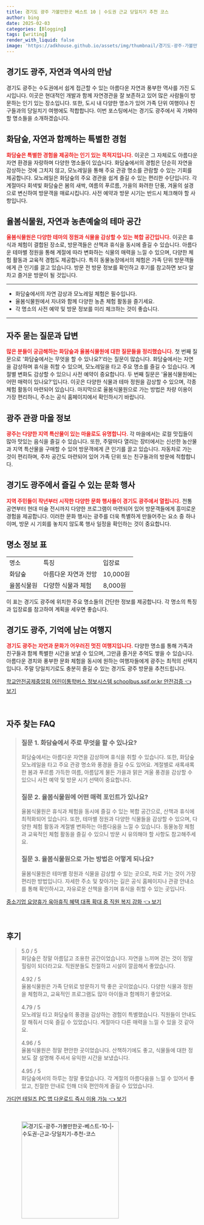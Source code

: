 ```yaml
---
title: 경기도 광주 가볼만한곳 베스트 10 | 수도권 근교 당일치기 추천 코스
author: bing
date: 2025-02-03
categories: [Blogging]
tags: [writing]
render_with_liquid: false
image: 'https://adkhouse.github.io/assets/img/thumbnail/경기도-광주-가볼만한곳-베스트-10-|-수도권-근교-당일치기-추천-코스.webp'
---
```



<h2 id='경기도_광주_소개'>경기도 광주, 자연과 역사의 만남</h2>

<p>경기도 광주는 수도권에서 쉽게 접근할 수 있는 아름다운 자연과 풍부한 역사를 가진 도시입니다. 이곳은 현대적인 개발과 함께 자연경관을 잘 보존하고 있어 많은 사람들이 방문하는 인기 있는 장소입니다. 또한, 도시 내 다양한 명소가 있어 가족 단위 여행이나 친구들과의 당일치기 여행에도 적합합니다. 이번 포스팅에서는 경기도 광주에서 꼭 가봐야 할 명소들을 소개하겠습니다.</p>

<h2 id='화담숲'>화담숲, 자연과 함께하는 특별한 경험</h2>

<p><b><span style="color: #ee2323;">화담숲은 특별한 경험을 제공하는 인기 있는 목적지입니다.</span></b> 이곳은 그 자체로도 아름다운 자연 환경을 자랑하며 다양한 명소들이 있습니다. 화담숲에서의 경험은 단순히 자연을 감상하는 것에 그치지 않고, 모노레일을 통해 주요 관광 명소를 관람할 수 있는 기회를 제공합니다. 모노레일은 화담숲의 주요 경관을 쉽게 즐길 수 있는 편리한 수단입니다. 각 계절마다 회색빛 화담숲은 봄의 새싹, 여름의 푸르름, 가을의 화려한 단풍, 겨울의 설경으로 변신하여 방문객을 매료시킵니다. 사전 예약과 방문 시기는 반드시 체크해야 할 사항입니다.</p>

<h2 id='율봄식물원'>율봄식물원, 자연과 농촌예술의 테마 공간</h2>

<p><b><span style="color: #ee2323;">율봄식물원은 다양한 테마의 정원과 식물을 감상할 수 있는 복합 공간입니다.</span></b> 이곳은 휴식과 체험이 결합된 장소로, 방문객들은 산책과 휴식을 동시에 즐길 수 있습니다. 아름다운 테마별 정원을 통해 계절에 따라 변화하는 식물의 매력을 느낄 수 있으며, 다양한 체험 활동과 교육적 경험도 제공합니다. 특히 동물농장에서의 체험은 가족 단위 방문객들에게 큰 인기를 끌고 있습니다. 방문 전 방문 정보를 확인하고 후기를 참고하면 보다 알차고 즐거운 방문이 될 것입니다.</p>

<hr />

<ul>
    <li>화담숲에서의 자연 감상과 모노레일 체험은 필수입니다.</li>
    <li>율봄식물원에서 자녀와 함께 다양한 농촌 체험 활동을 즐기세요.</li>
    <li>각 명소의 사전 예약 및 방문 정보를 미리 체크하는 것이 좋습니다.</li>
</ul>

<hr />

<h2 id='관광지_질문'>자주 묻는 질문과 답변</h2>

<p><b><span style="color: #ee2323;">많은 분들이 궁금해하는 화담숲과 율봄식물원에 대한 질문들을 정리했습니다.</span></b> 첫 번째 질문으로 '화담숲에서는 무엇을 할 수 있나요?'라는 질문이 많습니다. 화담숲에서는 자연을 감상하며 휴식을 취할 수 있으며, 모노레일을 타고 주요 명소를 즐길 수 있습니다. 계절별 변화도 감상할 수 있으니 사전 예약이 중요합니다. 두 번째 질문은 '율봄식물원에는 어떤 매력이 있나요?'입니다. 이곳은 다양한 식물과 테마 정원을 감상할 수 있으며, 각종 체험 활동이 마련되어 있습니다. 마지막으로 율봄식물원으로 가는 방법은 차량 이용이 가장 편리하니, 주소는 공식 홈페이지에서 확인하시기 바랍니다.</p>

<h2 id='관광마을_정보'>광주 관광 마을 정보</h2>

<p><b><span style="color: #ee2323;">광주는 다양한 지역 특산물이 있는 마을로도 유명합니다.</span></b> 각 마을에서는 로컬 맛집들이 많아 맛있는 음식을 즐길 수 있습니다. 또한, 주말마다 열리는 장터에서는 신선한 농산물과 지역 특산물을 구매할 수 있어 방문객에게 큰 인기를 끌고 있습니다. 자동차로 가는 것이 편리하며, 주차 공간도 마련되어 있어 가족 단위 또는 친구들과의 방문에 적합합니다.</p>

<h2 id='문화_행사'>경기도 광주에서 즐길 수 있는 문화 행사</h2>

<p><b><span style="color: #ee2323;">지역 주민들이 작년부터 시작한 다양한 문화 행사들이 경기도 광주에서 열립니다.</span></b> 전통 공연부터 현대 미술 전시까지 다양한 프로그램이 마련되어 있어 방문객들에게 흥미로운 경험을 제공합니다. 이러한 문화 행사는 광주를 더욱 특별하게 만들어주는 요소 중 하나이며, 방문 시 기회를 놓치지 않도록 행사 일정을 확인하는 것이 중요합니다.</p>

<h2 id='표_정보'>명소 정보 표</h2>

<table>
    <tr>
        <td>명소</td>
        <td>특징</td>
        <td>입장료</td>
    </tr>
    <tr>
        <td>화담숲</td>
        <td>아름다운 자연과 전망</td>
        <td>10,000원</td>
    </tr>
    <tr>
        <td>율봄식물원</td>
        <td>다양한 식물과 체험</td>
        <td>8,000원</td>
    </tr>
</table>

<p>이 표는 경기도 광주에 위치한 주요 명소들의 간단한 정보를 제공합니다. 각 명소의 특징과 입장료를 참고하여 계획을 세우면 좋습니다.</p>

<h2 id='결론'>경기도 광주, 기억에 남는 여행지</h2>

<p><b><span style="color: #ee2323;">경기도 광주는 자연과 문화가 어우러진 멋진 여행지입니다.</span></b> 다양한 명소를 통해 가족과 친구들과 함께 특별한 시간을 보낼 수 있으며, 그만큼 즐거운 추억도 쌓을 수 있습니다. 아름다운 경치와 풍부한 문화 체험을 동시에 원하는 여행자들에게 광주는 최적의 선택지입니다. 주말 당일치기로도 충분히 즐길 수 있는 경기도 광주 방문을 추천드립니다.</p>


<p><a class="click-button" title="학교안전공제중앙회 어린이통학버스 정보시스템 schoolbus.ssif.or.kr 안전검증" href="https://adkhouse.github.io/posts/%ED%95%99%EA%B5%90%EC%95%88%EC%A0%84%EA%B3%B5%EC%A0%9C%EC%A4%91%EC%95%99%ED%9A%8C-%EC%96%B4%EB%A6%B0%EC%9D%B4%ED%86%B5%ED%95%99%EB%B2%84%EC%8A%A4-%EC%A0%95%EB%B3%B4%EC%8B%9C%EC%8A%A4%ED%85%9C-schoolbus.ssif.or.kr-%EC%95%88%EC%A0%84%EA%B2%80%EC%A6%9D/" rel="dofollow">학교안전공제중앙회 어린이통학버스 정보시스템 schoolbus.ssif.or.kr 안전검증 👈 보기</a></p><br>
<h2 id='자주_찾는_FAQ'>자주 찾는 FAQ</h2>
<div itemscope="" itemtype="https://schema.org/FAQPage"> 
<blockquote> 
<div itemscope="" itemprop="mainEntity" itemtype="https://schema.org/Question"> 
<h3 itemprop="name">질문 1. 화담숲에서 주로 무엇을 할 수 있나요?</h3> 
<div itemscope="" itemprop="acceptedAnswer" itemtype="https://schema.org/Answer"> 
<span itemprop="text"> 
<p>화담숲에서는 아름다운 자연을 감상하며 휴식을 취할 수 있습니다. 또한, 화담숲 모노레일을 타고 주요 관광 명소와 풍경을 즐길 수도 있어요. 계절별로 새록새록한 봄과 푸르름 가득한 여름, 아름답게 물든 가을과 맑은 겨울 풍경을 감상할 수 있으니 사전 예약 및 방문 시기 선택이 중요합니다.</p> 
</span> 
</div> 
</div> 

<div itemscope="" itemprop="mainEntity" itemtype="https://schema.org/Question"> 
<h3 itemprop="name">질문 2. 율봄식물원에 어떤 매력 포인트가 있나요?</h3> 
<div itemscope="" itemprop="acceptedAnswer" itemtype="https://schema.org/Answer"> 
<span itemprop="text"> 
<p>율봄식물원은 휴식과 체험을 동시에 즐길 수 있는 복합 공간으로, 산책과 휴식에 최적화되어 있습니다. 또한, 테마별 정원과 다양한 식물들을 감상할 수 있으며, 다양한 체험 활동과 계절별 변화하는 아름다움을 느낄 수 있습니다. 동물농장 체험과 교육적인 체험 활동을 즐길 수 있으니 방문 시 유의해야 할 사항도 참고해주세요.</p> 
</span> 
</div> 
</div> 

<div itemscope="" itemprop="mainEntity" itemtype="https://schema.org/Question"> 
<h3 itemprop="name">질문 3. 율봄식물원으로 가는 방법은 어떻게 되나요?</h3> 
<div itemscope="" itemprop="acceptedAnswer" itemtype="https://schema.org/Answer"> 
<span itemprop="text"> 
<p>율봄식물원은 테마별 정원과 식물을 감상할 수 있는 곳으로, 차로 가는 것이 가장 편리한 방법입니다. 자세한 주소 및 찾아가는 길은 공식 홈페이지나 관광 안내소를 통해 확인하시고, 자유로운 산책을 즐기며 휴식을 취할 수 있는 곳입니다.</p> 
</span> 
</div> 
</div> 
</blockquote> 
</div>
<p><a class="click-button" title="중소기업 요양휴가 육아휴직 혜택 대폭 확대 중 직원 복지 강화" href="https://adkhouse.github.io/posts/%EC%A4%91%EC%86%8C%EA%B8%B0%EC%97%85-%EC%9A%94%EC%96%91%ED%9C%B4%EA%B0%80-%EC%9C%A1%EC%95%84%ED%9C%B4%EC%A7%81-%ED%98%9C%ED%83%9D-%EB%8C%80%ED%8F%AD-%ED%99%95%EB%8C%80-%EC%A4%91-%EC%A7%81%EC%9B%90-%EB%B3%B5%EC%A7%80-%EA%B0%95%ED%99%94/" rel="dofollow">중소기업 요양휴가 육아휴직 혜택 대폭 확대 중 직원 복지 강화 👈 보기</a></p><br>
<h2 id='후기'>후기</h2>
<div itemscope itemtype="https://schema.org/Product">
  <blockquote>
  <div itemprop="review" itemscope itemtype="https://schema.org/Review">
      <div itemprop="reviewRating" itemscope itemtype="https://schema.org/Rating"> <span itemprop="ratingValue">5.0</span> / <span itemprop="bestRating">5</span> </div>
      <span itemprop="reviewBody">화담숲은 정말 아름답고 조용한 공간이었습니다. 자연을 느끼며 걷는 것이 정말 힐링이 되더라고요. 직원분들도 친절하고 시설이 깔끔해서 좋았습니다.</span>
  </div>
  <br>
  <div itemprop="review" itemscope itemtype="https://schema.org/Review">
      <div itemprop="reviewRating" itemscope itemtype="https://schema.org/Rating"> <span itemprop="ratingValue">4.92</span> / <span itemprop="bestRating">5</span> </div>
      <span itemprop="reviewBody">율봄식물원은 가족 단위로 방문하기 딱 좋은 곳이었습니다. 다양한 식물과 정원을 체험하고, 교육적인 프로그램도 많아 아이들과 함께하기 좋았어요.</span>
  </div>
  <br>
  <div itemprop="review" itemscope itemtype="https://schema.org/Review">
      <div itemprop="reviewRating" itemscope itemtype="https://schema.org/Rating"> <span itemprop="ratingValue">4.79</span> / <span itemprop="bestRating">5</span> </div>
      <span itemprop="reviewBody">모노레일 타고 화담숲의 풍경을 감상하는 경험이 특별했습니다. 직원들이 안내도 잘 해줘서 더욱 즐길 수 있었습니다. 계절마다 다른 매력을 느낄 수 있을 것 같아요.</span>
  </div>
  <br>
  <div itemprop="review" itemscope itemtype="https://schema.org/Review">
      <div itemprop="reviewRating" itemscope itemtype="https://schema.org/Rating"> <span itemprop="ratingValue">4.96</span> / <span itemprop="bestRating">5</span> </div>
      <span itemprop="reviewBody">율봄식물원은 정말 편안한 곳이었습니다. 산책하기에도 좋고, 식물들에 대한 정보도 잘 설명해 주셔서 유익한 시간을 보냈습니다.</span>
  </div>
  <br>
  <div itemprop="review" itemscope itemtype="https://schema.org/Review">
      <div itemprop="reviewRating" itemscope itemtype="https://schema.org/Rating"> <span itemprop="ratingValue">4.95</span> / <span itemprop="bestRating">5</span> </div>
      <span itemprop="reviewBody">화담숲에서의 하루는 정말 좋았습니다. 각 계절의 아름다움을 느낄 수 있어서 좋았고, 친절한 안내로 인해 더욱 편안하게 즐길 수 있었습니다.</span>
  </div>
  </blockquote>
</div>
<p><a class="click-button" title="가디언 테일즈 PC 앱 다운로드 즉시 이용 가능" href="https://adkhouse.github.io/posts/%EA%B0%80%EB%94%94%EC%96%B8-%ED%85%8C%EC%9D%BC%EC%A6%88-PC-%EC%95%B1-%EB%8B%A4%EC%9A%B4%EB%A1%9C%EB%93%9C-%EC%A6%89%EC%8B%9C-%EC%9D%B4%EC%9A%A9-%EA%B0%80%EB%8A%A5/" rel="dofollow">가디언 테일즈 PC 앱 다운로드 즉시 이용 가능 👈 보기</a></p><br>
<figure class="image"><img src="https://adkhouse.github.io/assets/img/thumbnail/경기도-광주-가볼만한곳-베스트-10-|-수도권-근교-당일치기-추천-코스.webp" alt="경기도-광주-가볼만한곳-베스트-10-|-수도권-근교-당일치기-추천-코스" width="256" height="256"></figure>
